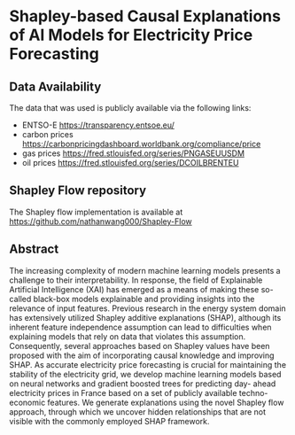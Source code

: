 # Shapley-based Causal Explanations of AI Models for Electricity Price Forecasting

## Data Availability
The data that was used is publicly available via the following links:
- ENTSO-E https://transparency.entsoe.eu/
- carbon prices https://carbonpricingdashboard.worldbank.org/compliance/price
- gas prices https://fred.stlouisfed.org/series/PNGASEUUSDM
- oil prices https://fred.stlouisfed.org/series/DCOILBRENTEU

## Shapley Flow repository
The Shapley flow implementation is available at https://github.com/nathanwang000/Shapley-Flow

## Abstract
The increasing complexity of modern machine learning models presents
a challenge to their interpretability. In response, the field of Explainable
Artificial Intelligence (XAI) has emerged as a means of making these
so-called black-box models explainable and providing insights into the
relevance of input features. Previous research in the energy system domain
has extensively utilized Shapley additive explanations (SHAP), although
its inherent feature independence assumption can lead to difficulties
when explaining models that rely on data that violates this assumption.
Consequently, several approaches based on Shapley values have been
proposed with the aim of incorporating causal knowledge and improving
SHAP. As accurate electricity price forecasting is crucial for maintaining
the stability of the electricity grid, we develop machine learning models
based on neural networks and gradient boosted trees for predicting day-
ahead electricity prices in France based on a set of publicly available
techno-economic features. We generate explanations using the novel
Shapley flow approach, through which we uncover hidden relationships
that are not visible with the commonly employed SHAP framework.

